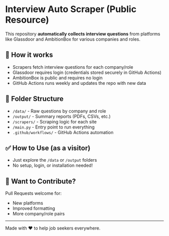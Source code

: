 # Interview Auto Scraper (Public Resource)

This repository **automatically collects interview questions** from platforms like Glassdoor and AmbitionBox for various companies and roles.

## 🔄 How it works
- Scrapers fetch interview questions for each company/role
- Glassdoor requires login (credentials stored securely in GitHub Actions)
- AmbitionBox is public and requires no login
- GitHub Actions runs weekly and updates the repo with new data

## 📁 Folder Structure
- `/data/` - Raw questions by company and role
- `/output/` - Summary reports (PDFs, CSVs, etc.)
- `/scrapers/` - Scraping logic for each site
- `/main.py` - Entry point to run everything
- `.github/workflows/` - GitHub Actions automation

## ✅ How to Use (as a visitor)
- Just explore the `/data` or `/output` folders
- No setup, login, or installation needed!

## 🧠 Want to Contribute?
Pull Requests welcome for:
- New platforms
- Improved formatting
- More company/role pairs

---
Made with ❤️ to help job seekers everywhere.
